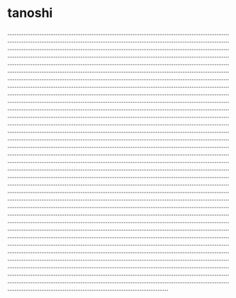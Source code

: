 # tanoshi
..................................................................................................................................................................................................................................................................................................................................................................................................................................................................................................................................................................................................................................................................................................................................................................................................................................................................................................................................................................................................................................................................................................................................................................................................................................................................................................................................................................................................................................................................................................................................................................................................................................................................................................................................................................................................................................................................................................................................................................................................................................................................................................................................................................................................................................................................................................................................................................................................................................................................................................................................................................................................................................................................................................................................................................................................................................................................................................................................................................................................................................................................................................................................................................................................................................................................................................................................................................................................................................................................................................................................................................................................................................................................................................................................................................................................................................................................................................................................................................................................................................................................................................................................................................................................................................................................................................................................................................................................................................................................................